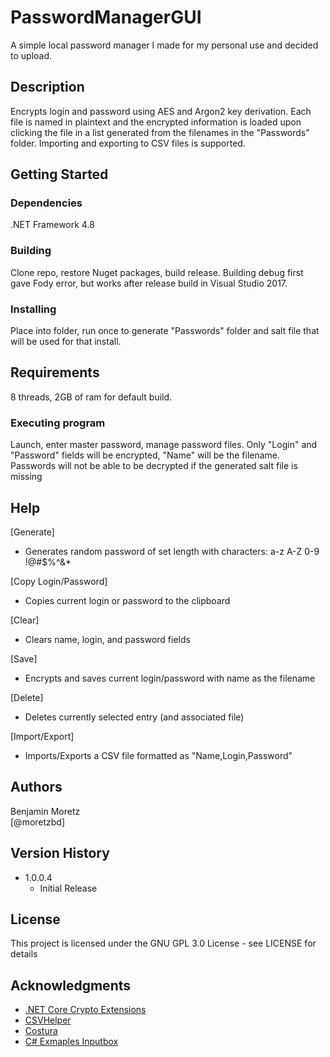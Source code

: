 # PasswordManagerGUI

A simple local password manager I made for my personal use and decided to upload.

## Description

Encrypts login and password using AES and Argon2 key derivation. Each file is named in plaintext and the encrypted information is loaded upon clicking the file in a list generated from the filenames in the "Passwords" folder. Importing and exporting to CSV files is supported.

## Getting Started

### Dependencies

.NET Framework 4.8

### Building

Clone repo, restore Nuget packages, build release. 
Building debug first gave Fody error, but works after release build in Visual Studio 2017.

### Installing

Place into folder, run once to generate "Passwords" folder and salt file that will be used for that install.

## Requirements

8 threads, 2GB of ram for default build.

### Executing program

Launch, enter master password, manage password files.
Only "Login" and "Password" fields will be encrypted, "Name" will be the filename.
Passwords will not be able to be decrypted if the generated salt file is missing

## Help

[Generate]
* Generates random password of set length with characters: a-z A-Z 0-9 !@#$%^&*

[Copy Login/Password]
* Copies current login or password to the clipboard

[Clear]
* Clears name, login, and password fields

[Save]
* Encrypts and saves current login/password with name as the filename

[Delete]
* Deletes currently selected entry (and associated file)

[Import/Export]
* Imports/Exports a CSV file formatted as "Name,Login,Password"

## Authors

Benjamin Moretz  
[@moretzbd]

## Version History

* 1.0.0.4
    * Initial Release

## License

This project is licensed under the GNU GPL 3.0 License - see LICENSE for details

## Acknowledgments

* [.NET Core Crypto Extensions](https://github.com/kmaragon/Konscious.Security.Cryptography)
* [CSVHelper](https://joshclose.github.io/CsvHelper/)
* [Costura](https://github.com/Fody/Costura)
* [C# Exmaples Inputbox](https://www.csharp-examples.net/inputbox/)
